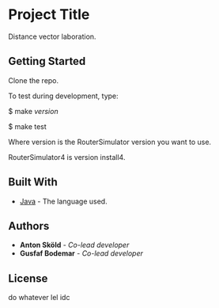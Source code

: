 # Project Title

Distance vector laboration.

## Getting Started

Clone the repo.

To test during development, type:

$ make *version*

$ make test

Where version is the RouterSimulator version you want to use.

RouterSimulator4 is version install4.


## Built With

* [Java](https://www.java.com/sv/download/) - The language used.


## Authors

* **Anton Sköld** - *Co-lead developer*
* **Gusfaf Bodemar** - *Co-lead developer*

## License

do whatever lel idc
